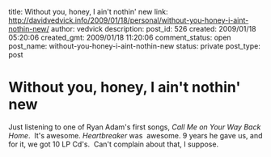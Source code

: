 title: Without you, honey, I ain't nothin' new
link: http://davidvedvick.info/2009/01/18/personal/without-you-honey-i-aint-nothin-new/
author: vedvick
description: 
post_id: 526
created: 2009/01/18 05:20:06
created_gmt: 2009/01/18 11:20:06
comment_status: open
post_name: without-you-honey-i-aint-nothin-new
status: private
post_type: post

# Without you, honey, I ain't nothin' new

Just listening to one of Ryan Adam's first songs, _Call Me on Your Way Back Home_.  It's awesome. _Heartbreaker_ was  awesome. 9 years he gave us, and for it, we got 10 LP Cd's.  Can't complain about that, I suppose.
